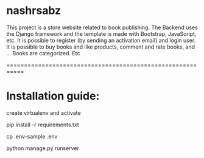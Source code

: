 # nashrsabz

This project is a store website related to book publishing.
The Backend uses the Django framework and the template is made with Bootstrap, JavaScript, etc.
It is possible to register (by sending an activation email) and login user.
It is possible to buy books and like products, comment and rate books, and ...
Books are categorized. Etc

===========================================================

# Installation guide:
create virtualenv and activate

pip install -r requirements.txt

cp .env-sample .env

python manage.py runserver
